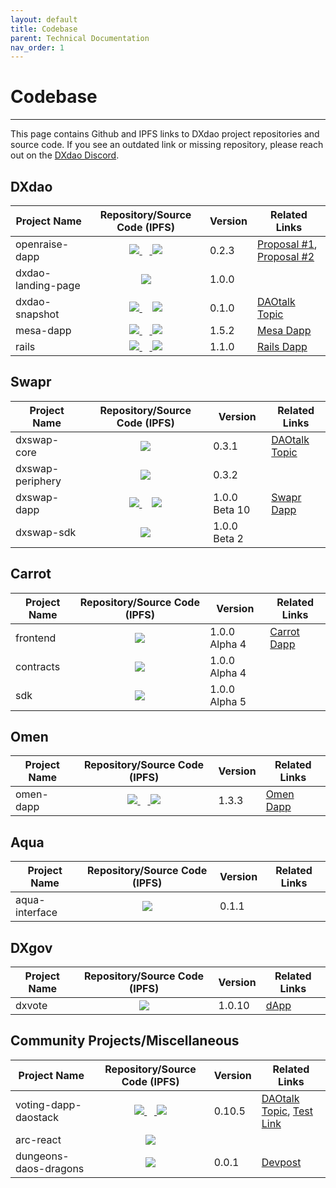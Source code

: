 ```yaml
---
layout: default
title: Codebase
parent: Technical Documentation
nav_order: 1
---
```


# Codebase

___

This page contains Github and IPFS links to DXdao project repositories and source code. If you see an outdated link or missing repository, please reach out on the <a href="https://discord.gg/4QXEJQkvHH" target="_blank">DXdao Discord</a>.

## DXdao

| Project Name | Repository/Source Code (IPFS) | Version | Related Links |
|--------------|:-------------------------------:|---------|---------------|
|openraise-dapp     | <a href="https://github.com/levelkdev/openraise-dapp" target="_blank"> <img src="https://lh4.googleusercontent.com/LLYSBp37wqUiXbYff3hR--498sN2duVVpnCtYY6IFS7wn0lQAT0g0q5BqsuaxQkwzPzMUUUan3g60-QQjYBDooxxe6Izivfgz52PjW52h-VIWUcCmUcTefdFUCf0VL_Ma73rMxwH"/> </a> ⠀<a href="https://gateway.ipfs.io/ipfs/QmUJKG2kjQYrsGmkyCR2NVcoif8nXRa8uCARoZWuoZuNxV" target="_blank"> <img src="https://lh3.googleusercontent.com/x8txwKpkkCf-0afIbQD1lnRX-8Jxk1wrqIN2ECsDwBIl2tCJR1EAc9x4owhfKaO8QWoJz-nqIIWkFttyDUbbBr8KD0ko1TXojj-0qe6UzsRtW7dYpB66-OpsK2X_IjcCUgt34YVC"/> </a> |0.2.3| <a href="https://alchemy.daostack.io/dao/0x519b70055af55a007110b4ff99b0ea33071c720a/proposal/0xc10a5bbf78e0013dae5d62b4b6dbb174be8cfc6c3e7c3a48869565349162a276" target="_blank">Proposal #1</a>, <a href="https://alchemy.daostack.io/dao/0x519b70055af55a007110b4ff99b0ea33071c720a/proposal/0xf3ace9e04caccd90316c344ba3bd32408498f1851a3db08bfbcf7b88181d6c47" target="_blank">Proposal #2</a>|
|dxdao-landing-page |<a href="https://github.com/KeenanLukeOM/DXdaoLandingPage" target="_blank"> <img src="https://lh4.googleusercontent.com/LLYSBp37wqUiXbYff3hR--498sN2duVVpnCtYY6IFS7wn0lQAT0g0q5BqsuaxQkwzPzMUUUan3g60-QQjYBDooxxe6Izivfgz52PjW52h-VIWUcCmUcTefdFUCf0VL_Ma73rMxwH"/> </a>|1.0.0|   |
|dxdao-snapshot     | <a href="https://github.com/AugustoL/dxdao-snapshot" target="_blank"> <img src="https://lh4.googleusercontent.com/LLYSBp37wqUiXbYff3hR--498sN2duVVpnCtYY6IFS7wn0lQAT0g0q5BqsuaxQkwzPzMUUUan3g60-QQjYBDooxxe6Izivfgz52PjW52h-VIWUcCmUcTefdFUCf0VL_Ma73rMxwH"/> </a>⠀ <a href="https://gateway.pinata.cloud/ipfs/QmU9tEdECx9H4S7YcM7AUKGseRP7WSNeW56d1NcwC7jYMP/src/dxdao-snapshot-0.1.0" target="_blank"> <img src="https://lh3.googleusercontent.com/x8txwKpkkCf-0afIbQD1lnRX-8Jxk1wrqIN2ECsDwBIl2tCJR1EAc9x4owhfKaO8QWoJz-nqIIWkFttyDUbbBr8KD0ko1TXojj-0qe6UzsRtW7dYpB66-OpsK2X_IjcCUgt34YVC"/> </a> | 0.1.0 | <a href="https://daotalk.org/t/dxdao-snapshot-a-tool-for-monitoring/1429" target="_blank">DAOtalk Topic</a>    |
|mesa-dapp          | <a href="https://github.com/dOrgTech/dex-react" target="_blank"> <img src="https://lh4.googleusercontent.com/LLYSBp37wqUiXbYff3hR--498sN2duVVpnCtYY6IFS7wn0lQAT0g0q5BqsuaxQkwzPzMUUUan3g60-QQjYBDooxxe6Izivfgz52PjW52h-VIWUcCmUcTefdFUCf0VL_Ma73rMxwH"/> </a> ⠀<a href="https://gateway.ipfs.io/ipfs/QmWP3AHj4d9zWfbKxhHgF5tWKTQrgg8WQC24F8ew6cFiHV" target="_blank"> <img src="https://lh3.googleusercontent.com/x8txwKpkkCf-0afIbQD1lnRX-8Jxk1wrqIN2ECsDwBIl2tCJR1EAc9x4owhfKaO8QWoJz-nqIIWkFttyDUbbBr8KD0ko1TXojj-0qe6UzsRtW7dYpB66-OpsK2X_IjcCUgt34YVC"/> </a> | 1.5.2 | <a href="https://mesa.eth.limo/" target="_blank">Mesa Dapp</a> |
|rails              | <a href="https://github.com/luzzif/rails" target="_blank"> <img src="https://lh4.googleusercontent.com/LLYSBp37wqUiXbYff3hR--498sN2duVVpnCtYY6IFS7wn0lQAT0g0q5BqsuaxQkwzPzMUUUan3g60-QQjYBDooxxe6Izivfgz52PjW52h-VIWUcCmUcTefdFUCf0VL_Ma73rMxwH"/> </a> ⠀<a href="https://gateway.ipfs.io/ipfs/QmSzjFGSGmbm7anc6pJV5kCWESQcCAGBw6byTvcrW8UDdN" target="_blank"> <img src="https://lh3.googleusercontent.com/x8txwKpkkCf-0afIbQD1lnRX-8Jxk1wrqIN2ECsDwBIl2tCJR1EAc9x4owhfKaO8QWoJz-nqIIWkFttyDUbbBr8KD0ko1TXojj-0qe6UzsRtW7dYpB66-OpsK2X_IjcCUgt34YVC"/> </a> |1.1.0|<a href="https://rails.eth.limo/" target="_blank">Rails Dapp</a>|

## Swapr

| Project Name | Repository/Source Code (IPFS) | Version | Related Links |
|--------------|:-------------------------------:|---------|---------------|
|dxswap-core        |<a href="https://github.com/levelkdev/dxswap-core" target="_blank"> <img src="https://lh4.googleusercontent.com/LLYSBp37wqUiXbYff3hR--498sN2duVVpnCtYY6IFS7wn0lQAT0g0q5BqsuaxQkwzPzMUUUan3g60-QQjYBDooxxe6Izivfgz52PjW52h-VIWUcCmUcTefdFUCf0VL_Ma73rMxwH"/> </a> | 0.3.1  | <a href="https://daotalk.org/t/uniswap-v2-s-path-to-sustainability-and-the-dxdao-forking-uniswap-v2/1317" target="_blank">DAOtalk Topic</a>|
|dxswap-periphery   | <a href="https://github.com/levelkdev/dxswap-periphery" target="_blank"> <img src="https://lh4.googleusercontent.com/LLYSBp37wqUiXbYff3hR--498sN2duVVpnCtYY6IFS7wn0lQAT0g0q5BqsuaxQkwzPzMUUUan3g60-QQjYBDooxxe6Izivfgz52PjW52h-VIWUcCmUcTefdFUCf0VL_Ma73rMxwH"/> </a> | 0.3.2 |   |
|dxswap-dapp        | <a href="https://github.com/levelkdev/dxswap-dapp" target="_blank"> <img src="https://lh4.googleusercontent.com/LLYSBp37wqUiXbYff3hR--498sN2duVVpnCtYY6IFS7wn0lQAT0g0q5BqsuaxQkwzPzMUUUan3g60-QQjYBDooxxe6Izivfgz52PjW52h-VIWUcCmUcTefdFUCf0VL_Ma73rMxwH"/> </a>⠀ <a href="https://gateway.ipfs.io/ipfs/QmZVVyQuX3QW6u9iQew66FeDEfchpEURaSPE5RJ6B5aS96/#/swap" target="_blank"> <img src="https://lh3.googleusercontent.com/x8txwKpkkCf-0afIbQD1lnRX-8Jxk1wrqIN2ECsDwBIl2tCJR1EAc9x4owhfKaO8QWoJz-nqIIWkFttyDUbbBr8KD0ko1TXojj-0qe6UzsRtW7dYpB66-OpsK2X_IjcCUgt34YVC"/> </a> | 1.0.0 Beta 10 | <a href="https://swapr.eth.limo/" target="_blank">Swapr Dapp</a> |
|dxswap-sdk        | <a href="https://github.com/levelkdev/dxswap-sdk" target="_blank"> <img src="https://lh4.googleusercontent.com/LLYSBp37wqUiXbYff3hR--498sN2duVVpnCtYY6IFS7wn0lQAT0g0q5BqsuaxQkwzPzMUUUan3g60-QQjYBDooxxe6Izivfgz52PjW52h-VIWUcCmUcTefdFUCf0VL_Ma73rMxwH"/> </a> | 1.0.0 Beta 2|  |

## Carrot

| Project Name | Repository/Source Code (IPFS) | Version | Related Links |
|--------------|:-------------------------------:|---------|---------------|
|frontend        | <a href="https://github.com/carrot-kpi/frontend" target="_blank"> <img src="https://lh4.googleusercontent.com/LLYSBp37wqUiXbYff3hR--498sN2duVVpnCtYY6IFS7wn0lQAT0g0q5BqsuaxQkwzPzMUUUan3g60-QQjYBDooxxe6Izivfgz52PjW52h-VIWUcCmUcTefdFUCf0VL_Ma73rMxwH"/> </a> | 1.0.0 Alpha 4 | <a href="https://carrot.eth.limo/" target="_blank">Carrot Dapp</a> |
|contracts        | <a href="https://github.com/carrot-kpi/contracts" target="_blank"> <img src="https://lh4.googleusercontent.com/LLYSBp37wqUiXbYff3hR--498sN2duVVpnCtYY6IFS7wn0lQAT0g0q5BqsuaxQkwzPzMUUUan3g60-QQjYBDooxxe6Izivfgz52PjW52h-VIWUcCmUcTefdFUCf0VL_Ma73rMxwH"/> </a> | 1.0.0 Alpha 4 |  |
|sdk        | <a href="https://github.com/carrot-kpi/sdk" target="_blank"> <img src="https://lh4.googleusercontent.com/LLYSBp37wqUiXbYff3hR--498sN2duVVpnCtYY6IFS7wn0lQAT0g0q5BqsuaxQkwzPzMUUUan3g60-QQjYBDooxxe6Izivfgz52PjW52h-VIWUcCmUcTefdFUCf0VL_Ma73rMxwH"/> </a> | 1.0.0 Alpha 5 |  |

## Omen

| Project Name | Repository/Source Code (IPFS) | Version | Related Links |
|--------------|:-------------------------------:|---------|---------------|
|omen-dapp          | <a href="https://github.com/protofire/gnosis-conditional-exchange" target="_blank"> <img src="https://lh4.googleusercontent.com/LLYSBp37wqUiXbYff3hR--498sN2duVVpnCtYY6IFS7wn0lQAT0g0q5BqsuaxQkwzPzMUUUan3g60-QQjYBDooxxe6Izivfgz52PjW52h-VIWUcCmUcTefdFUCf0VL_Ma73rMxwH"/> </a> ⠀<a href="https://gateway.ipfs.io/ipfs/QmUqN9F8gbmgS933U2ubvrqWGCibNuVdG6FjQny8ywKJVp" target="_blank"> <img src="https://lh3.googleusercontent.com/x8txwKpkkCf-0afIbQD1lnRX-8Jxk1wrqIN2ECsDwBIl2tCJR1EAc9x4owhfKaO8QWoJz-nqIIWkFttyDUbbBr8KD0ko1TXojj-0qe6UzsRtW7dYpB66-OpsK2X_IjcCUgt34YVC"/> </a>  | 1.3.3 | <a href="https://omen.eth.limo/" target="_blank">Omen Dapp</a>|

## Aqua

| Project Name | Repository/Source Code (IPFS) | Version | Related Links |
|--------------|:-------------------------------:|---------|---------------|
|aqua-interface     | <a href="https://github.com/cryptonative-ch/aqua-interface" target="_blank"> <img src="https://lh4.googleusercontent.com/LLYSBp37wqUiXbYff3hR--498sN2duVVpnCtYY6IFS7wn0lQAT0g0q5BqsuaxQkwzPzMUUUan3g60-QQjYBDooxxe6Izivfgz52PjW52h-VIWUcCmUcTefdFUCf0VL_Ma73rMxwH"/> </a> |0.1.1| |

## DXgov

| Project Name | Repository/Source Code (IPFS) | Version | Related Links |
|--------------|:-------------------------------:|---------|---------------|
|dxvote     | <a href="https://github.com/DXgovernance/dxvote" target="_blank"> <img src="https://lh4.googleusercontent.com/LLYSBp37wqUiXbYff3hR--498sN2duVVpnCtYY6IFS7wn0lQAT0g0q5BqsuaxQkwzPzMUUUan3g60-QQjYBDooxxe6Izivfgz52PjW52h-VIWUcCmUcTefdFUCf0VL_Ma73rMxwH"/> </a> |1.0.10| <a href="https://dxvote.eth.limo/" target="_blank">dApp</a>|

## Community Projects/Miscellaneous

| Project Name | Repository/Source Code (IPFS) | Version | Related Links |
|--------------|:-------------------------------:|---------|---------------|
|voting-dapp-daostack     | <a href="https://github.com/AugustoL/voting-dapp-daostack/tree/2d0c7e23f893fe733592c1401a801ec8007f3567" target="_blank"> <img src="https://lh4.googleusercontent.com/LLYSBp37wqUiXbYff3hR--498sN2duVVpnCtYY6IFS7wn0lQAT0g0q5BqsuaxQkwzPzMUUUan3g60-QQjYBDooxxe6Izivfgz52PjW52h-VIWUcCmUcTefdFUCf0VL_Ma73rMxwH"/> </a> ⠀<a href="https://gateway.pinata.cloud/ipfs/QmU9tEdECx9H4S7YcM7AUKGseRP7WSNeW56d1NcwC7jYMP/src/voting-dapp-daostack-2d0c7e23f893fe733592c1401a801ec8007f3567" target="_blank"> <img src="https://lh3.googleusercontent.com/x8txwKpkkCf-0afIbQD1lnRX-8Jxk1wrqIN2ECsDwBIl2tCJR1EAc9x4owhfKaO8QWoJz-nqIIWkFttyDUbbBr8KD0ko1TXojj-0qe6UzsRtW7dYpB66-OpsK2X_IjcCUgt34YVC"/> </a> |0.10.5| <a href="https://daotalk.org/t/presenting-voting-dapp-4-daostack-daos/1345" target="_blank">DAOtalk Topic</a>, <a href="http://vote.dxtest.eth.limo/" target="_blank">Test Link</a>|
|arc-react |<a href="https://github.com/dOrgTech/arc.react" target="_blank"> <img src="https://lh4.googleusercontent.com/LLYSBp37wqUiXbYff3hR--498sN2duVVpnCtYY6IFS7wn0lQAT0g0q5BqsuaxQkwzPzMUUUan3g60-QQjYBDooxxe6Izivfgz52PjW52h-VIWUcCmUcTefdFUCf0VL_Ma73rMxwH"/> </a>||   |
|dungeons-daos-dragons |<a href="https://github.com/DXgovernance/dungeons-daos-dragons" target="_blank"> <img src="https://lh4.googleusercontent.com/LLYSBp37wqUiXbYff3hR--498sN2duVVpnCtYY6IFS7wn0lQAT0g0q5BqsuaxQkwzPzMUUUan3g60-QQjYBDooxxe6Izivfgz52PjW52h-VIWUcCmUcTefdFUCf0VL_Ma73rMxwH"/> </a>|0.0.1|  <a href="https://devpost.com/software/dungeons-daos-and-dragons-8l39dc" target="_blank">Devpost</a> |